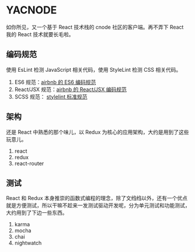 # YACNODE 
如你所见，又一个基于 React 技术栈的 cnode 社区的客户端。再不弄下 React 我的 React 技术就要长毛啦。

## 编码规范

使用 EsLint 检测 JavaScript 相关代码，使用 StyleLint 检测 CSS 相关代码。

1. ES6 规范：[airbnb 的 ES6 编码规范](https://github.com/airbnb/javascript)
2. React/JSX 规范：[airbnb 的 React/JSX 编码规范](https://github.com/airbnb/javascript/tree/master/react)
3. SCSS 规范： [stylelint 标准规范](https://github.com/stylelint/stylelint-config-standard/blob/master/index.js)

## 架构

还是 React 中熟悉的那个味儿，以 Redux 为核心的应用架构，大约是用到了这些玩意儿。

1. react
2. redux
3. react-router

## 测试

React 和 Redux 本身推崇的函数式编程的理念，除了文绉绉以外，还有一个优点就是方便测试，所以干嘛不趁来一发测试驱动开发呢，分为单元测试和功能测试，大约用到了下边一些东西。

1. karma
2. mocha
3. chai
4. nightwatch